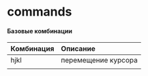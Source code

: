 # commands

#### Базовые комбинации

| Комбинация | Описание |
| :--- | :--- |
| hjkl | перемещение курсора |
|  |  |

